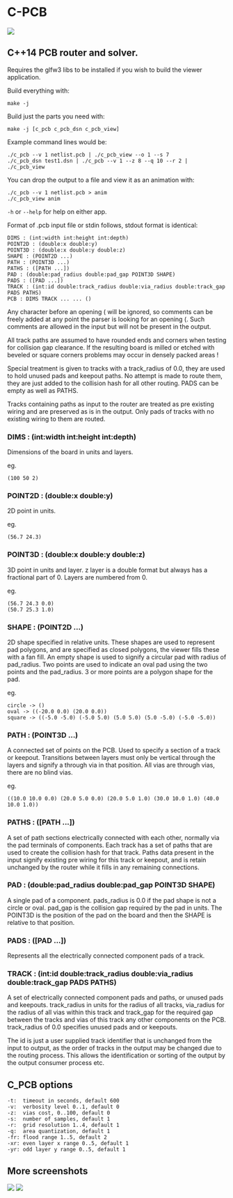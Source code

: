 # C-PCB

![](./test3.png)

## C++14 PCB router and solver.

Requires the glfw3 libs to be installed if you wish to build the viewer
application.

Build everything with:

```
make -j
```

Build just the parts you need with:

```
make -j [c_pcb c_pcb_dsn c_pcb_view]
```

Example command lines would be:

```
./c_pcb --v 1 netlist.pcb | ./c_pcb_view --o 1 --s 7
./c_pcb_dsn test1.dsn | ./c_pcb --v 1 --z 8 --q 10 --r 2 | ./c_pcb_view
```

You can drop the output to a file and view it as an animation with:

```
./c_pcb --v 1 netlist.pcb > anim
./c_pcb_view anim
```

`-h` or `--help` for help on either app.

Format of .pcb input file or stdin follows, stdout format is identical:

```
DIMS : (int:width int:height int:depth)
POINT2D : (double:x double:y)
POINT3D : (double:x double:y double:z)
SHAPE : (POINT2D ...)
PATH : (POINT3D ...)
PATHS : ([PATH ...])
PAD : (double:pad_radius double:pad_gap POINT3D SHAPE)
PADS : ([PAD ...])
TRACK : (int:id double:track_radius double:via_radius double:track_gap PADS PATHS)
PCB : DIMS TRACK ... ... ()
```

Any character before an opening ( will be ignored, so comments can be freely
added at any point the parser is looking for an opening (. Such comments are
allowed in the input but will not be present in the output.

All track paths are assumed to have rounded ends and corners when testing for
collision gap clearance. If the resulting board is milled or etched with
beveled or square corners problems may occur in densely packed areas !

Special treatment is given to tracks with a track_radius of 0.0, they are used
to hold unused pads and keepout paths. No attempt is made to route them, they
are just added to the collision hash for all other routing. PADS can be empty
as well as PATHS.

Tracks containing paths as input to the router are treated as pre existing
wiring and are preserved as is in the output. Only pads of tracks with no
existing wiring to them are routed.

### DIMS : (int:width int:height int:depth)

Dimensions of the board in units and layers.

eg.

```
(100 50 2)
```

### POINT2D : (double:x double:y)

2D point in units.

eg.

```
(56.7 24.3)
```

### POINT3D : (double:x double:y double:z)

3D point in units and layer. z layer is a double format but always has a
fractional part of 0. Layers are numbered from 0.

eg.

```
(56.7 24.3 0.0)
(50.7 25.3 1.0)
```

### SHAPE : (POINT2D ...)

2D shape specified in relative units. These shapes are used to represent pad
polygons, and are specified as closed polygons, the viewer fills these with a
fan fill. An empty shape is used to signify a circular pad with radius of
pad_radius. Two points are used to indicate an oval pad using the two points
and the pad_radius. 3 or more points are a polygon shape for the pad.

eg.

```
circle -> ()
oval -> ((-20.0 0.0) (20.0 0.0))
square -> ((-5.0 -5.0) (-5.0 5.0) (5.0 5.0) (5.0 -5.0) (-5.0 -5.0))
```

### PATH : (POINT3D ...)

A connected set of points on the PCB. Used to specify a section of a track or
keepout. Transitions between layers must only be vertical through the layers
and signify a through via in that position. All vias are through vias, there
are no blind vias.

eg.

```
((10.0 10.0 0.0) (20.0 5.0 0.0) (20.0 5.0 1.0) (30.0 10.0 1.0) (40.0 10.0 1.0))
```

### PATHS : ([PATH ...])

A set of path sections electrically connected with each other, normally via the
pad terminals of components. Each track has a set of paths that are used to
create the collision hash for that track. Paths data present in the input
signify existing pre wiring for this track or keepout, and is retain unchanged
by the router while it fills in any remaining connections.

### PAD : (double:pad_radius double:pad_gap POINT3D SHAPE)

A single pad of a component. pads_radius is 0.0 if the pad shape is not a
circle or oval. pad_gap is the collision gap required by the pad in units. The
POINT3D is the position of the pad on the board and then the SHAPE is relative
to that position.

### PADS : ([PAD ...])

Represents all the electrically connected component pads of a track.

### TRACK : (int:id double:track_radius double:via_radius double:track_gap PADS PATHS)

A set of electrically connected component pads and paths, or unused pads and
keepouts. track_radius in units for the radius of all tracks, via_radius for
the radius of all vias within this track and track_gap for the required gap
between the tracks and vias of this track any other components on the PCB.
track_radius of 0.0 specifies unused pads and or keepouts.

The id is just a user supplied track identifier that is unchanged from the
input to output, as the order of tracks in the output may be changed due to the
routing process. This allows the identification or sorting of the output by the
output consumer process etc.

## C_PCB options

```
-t:  timeout in seconds, default 600
-v:  verbosity level 0..1, default 0
-z:  vias cost, 0..100, default 0
-s:  number of samples, default 1
-r:  grid resolution 1..4, default 1
-q:  area quantization, default 1
-fr: flood range 1..5, default 2
-xr: even layer x range 0..5, default 1
-yr: odd layer y range 0..5, default 1
```

## More screenshots
![](./test5.png)
![](./test1.png)
